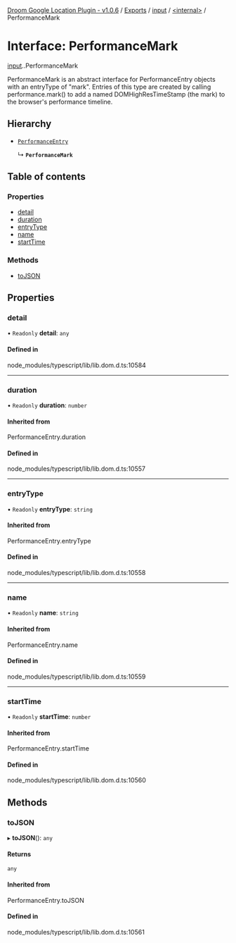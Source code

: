 [Droom Google Location Plugin - v1.0.6](../README.md) / [Exports](../modules.md) / [input](../modules/input.md) / [<internal\>](../modules/input._internal_.md) / PerformanceMark

# Interface: PerformanceMark

[input](../modules/input.md).[<internal>](../modules/input._internal_.md).PerformanceMark

PerformanceMark is an abstract interface for PerformanceEntry objects with an entryType of "mark". Entries of this type are created by calling performance.mark() to add a named DOMHighResTimeStamp (the mark) to the browser's performance timeline.

## Hierarchy

- [`PerformanceEntry`](../modules/input._internal_.md#performanceentry)

  ↳ **`PerformanceMark`**

## Table of contents

### Properties

- [detail](input._internal_.PerformanceMark.md#detail)
- [duration](input._internal_.PerformanceMark.md#duration)
- [entryType](input._internal_.PerformanceMark.md#entrytype)
- [name](input._internal_.PerformanceMark.md#name)
- [startTime](input._internal_.PerformanceMark.md#starttime)

### Methods

- [toJSON](input._internal_.PerformanceMark.md#tojson)

## Properties

### detail

• `Readonly` **detail**: `any`

#### Defined in

node_modules/typescript/lib/lib.dom.d.ts:10584

___

### duration

• `Readonly` **duration**: `number`

#### Inherited from

PerformanceEntry.duration

#### Defined in

node_modules/typescript/lib/lib.dom.d.ts:10557

___

### entryType

• `Readonly` **entryType**: `string`

#### Inherited from

PerformanceEntry.entryType

#### Defined in

node_modules/typescript/lib/lib.dom.d.ts:10558

___

### name

• `Readonly` **name**: `string`

#### Inherited from

PerformanceEntry.name

#### Defined in

node_modules/typescript/lib/lib.dom.d.ts:10559

___

### startTime

• `Readonly` **startTime**: `number`

#### Inherited from

PerformanceEntry.startTime

#### Defined in

node_modules/typescript/lib/lib.dom.d.ts:10560

## Methods

### toJSON

▸ **toJSON**(): `any`

#### Returns

`any`

#### Inherited from

PerformanceEntry.toJSON

#### Defined in

node_modules/typescript/lib/lib.dom.d.ts:10561
